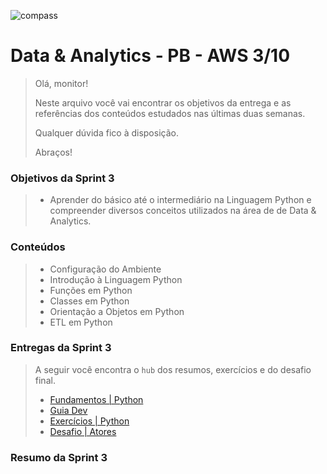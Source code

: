 ![compass](https://vetores.org/d/compass-uol.svg)

# Data & Analytics - PB - AWS 3/10

> Olá, monitor! 
> 
> Neste arquivo você vai encontrar os objetivos da entrega e as referências dos conteúdos estudados nas últimas duas semanas.
> 
> Qualquer dúvida fico à disposição. 
> 
> Abraços!

### Objetivos da Sprint 3
>
> - Aprender do básico até o intermediário na Linguagem Python e compreender diversos conceitos utilizados na área de de Data & Analytics.
>

### Conteúdos
> 
> - Configuração do Ambiente
> - Introdução à Linguagem Python
> - Funções em Python
> - Classes em Python
> - Orientação a Objetos em Python
> - ETL em Python
>

### Entregas da Sprint 3
>
> A seguir você encontra o `hub` dos resumos, exercícios e do desafio final. 
>
> - [Fundamentos | Python](./python/curso-cod3r/resumo.ipynb)
> - [Guia Dev](./python/resumo.md)
> - [Exercícios | Python](./python/exercicios/exercicios.md)
> - [Desafio | Atores](/sprint_03/python/exercicios/parte-4-ETL/desafio.py)
>
### Resumo da Sprint 3
>
> 